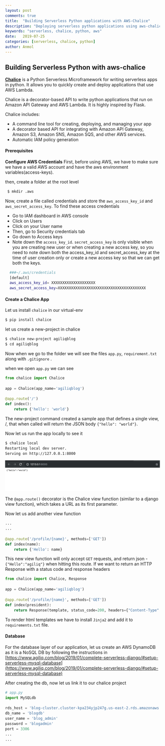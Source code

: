 ```yaml
---
layout: post
comments: true
title:  "Building Serverless Python applications with AWS-Chalice"
description: "Deploying serverless python applications using aws-chalice"
keywords: "serverless, chalice, python, aws"
date:   2019-07-25
categories: [serverless, chalice, python]
author: Anmol
---
```


<!-- Building and Deploying Serverless Python applications with Chalice -->

## Building Serverless Python with aws-chalice

**[Chalice](https://github.com/aws/chalice)** is a Python Serverless Microframework for writing serverless apps in python. It allows you to quickly create and deploy applications that use AWS Lambda. 

Chalice is a decorator-based API to write python applications that run on Amazon API Gateway and AWS Lambda. It is highly inspired by Flask.


<!-- Chalice is its own framework it doesn't have any compatibility with flask, they both are simple and used for similar things so there may be some superficial similarities. So, you should not be able to simply make a few changes to a Flask app and turn it into a Chalice app. -->


Chalice includes:
* A command line tool for creating, deploying, and managing your app
* A decorator based API for integrating with Amazon API Gateway, Amazon S3, Amazon SNS, Amazon SQS, and other AWS services.
* Automatic IAM policy generation




#### Prerequisites 
**Configure AWS Credentials** 
First, before using AWS, we have to make sure we have a valid AWS account and have the aws environment variables(access-keys).

then, create a folder at the root level

```sh
 $ mkdir .aws
```

Now, create a file called credentials and store the `aws_access_key_id` and `aws_secret_access_key`. To find these access credentials

- Go to IAM dashboard in AWS console
- Click on Users
- Click on your User name
- Then, go to Security credentials tab
- Go down to Access keys
- Note down the `access_key_id`. `secret_access_key` is only visible when you are creating new user or when creating a new access key, so you need to note down both the access_key_id and secret_access_key at the time of user creation only or create a new access key so that we can get both the keys.

```sh
  ###~/.aws/credentials
  [default]
  aws_access_key_id= XXXXXXXXXXXXXXXXXXXX
  aws_secret_access_key=XXXXXXXXXXXXXXXXXXXXXXXXXXXXXXXXXXXXXXXX
```

#### Create a Chalice App

Let us install `chalice` in our virtual-env

```sh
$ pip install chalice
```

let us create a new-project in chalice

```sh
$ chalice new-project agiliqblog
$ cd agiliqblog

```

Now when we go to the folder we will see the files `app.py`, `requirement.txt` 
along with `.gitignore` .

when we open `app.py` we can see 

```py
from chalice import Chalice

app = Chalice(app_name='agiliqblog')

@app.route('/')
def index():
    return {'hello': 'world'}
```

The new-project command created a sample app that defines a single view, /, that when called will return the JSON body `{"hello": "world"}`.

Now let us run the app locally to see it 

```sh
$ chalice local
Restarting local dev server.
Serving on http://127.0.0.1:8000
```

![](/assets/images/chalice/localhost-1.png)

The `@app.route()` decorator is the Chalice view function (similar to a django view function), which takes a URL as its first parameter.

Now let us add another view function


```py
...
...

@app.route('/profile/{name}', methods=['GET'])
def index(name):
    return {'Hello': name}

```

This new view function will only accept `GET` requests, and return json - `{"Hello":"agiliq"}` when hitting this route. 
If we want to return an HTTP Response with a status code and response headers

```py
from chalice import Chalice, Response

app = Chalice(app_name='agiliqblog')

@app.route('/profile/{name}', methods=['GET'])
def index(president):
    return Response(template, status_code=200, headers={"Content-Type": "text/html", "Access-Control-Allow-Origin": "*"})

```
To render html templates we have to install `Jinja2` and add it to `requirements.txt` file.


#### Database
For the database layer of our application, let us create an AWS DynamoDB as it is a NoSQL DB 
by following the instructions in [https://www.agiliq.com/blog/2019/01/complete-serverless-django/#setup-serverless-mysql-database](https://www.agiliq.com/blog/2019/01/complete-serverless-django/#setup-serverless-mysql-database)

After creating the db, now let us link it to our chalice project

<!-- As we are using MySQL for the database, we have to install python MySQL client `PyMySQL`

```sh
$ pip install PyMySQL
```
let us create a folder named agiliqblog and in this folder create a file named `connectdb.py` 

```sh

agiliqblog/
  - chalicelib/
    - __init__.py
    - connectdb.py
  - app.py

``` -->

```py
# app.py
import MySQLdb

rds_host = 'blog-cluster.cluster-kpa234yjp247g.us-east-2.rds.amazonaws.com'
db_name = 'blogdb'
user_name = 'blog_admin'
password = 'blogadmin'
port = 3306
...
...
```

